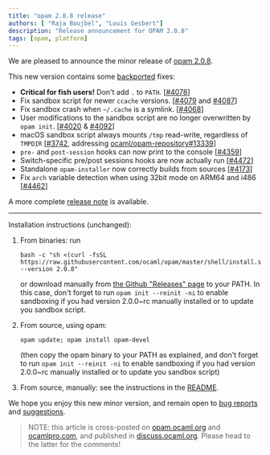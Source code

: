 ```yaml
---
title: "opam 2.0.8 release"
authors: [ "Raja Boujbel", "Louis Gesbert"]
description: "Release announcement for OPAM 2.0.8"
tags: [opam, platform]
---
```


We are pleased to announce the minor release of [opam 2.0.8](https://github.com/ocaml/opam/releases/tag/2.0.8).

This new version contains some [backported](https://github.com/ocaml/opam/pull/4425) fixes:
 * **Critical for fish users!** Don't add `.` to `PATH`. [[#4078](https://github.com/ocaml/opam/issues/4078)]
 * Fix sandbox script for newer `ccache` versions. [[#4079](https://github.com/ocaml/opam/issues/4079) and [#4087](https://github.com/ocaml/opam/pull/4087)]
 * Fix sandbox crash when `~/.cache` is a symlink. [[#4068](https://github.com/ocaml/opam/issues/4068)]
 * User modifications to the sandbox script are no longer overwritten by `opam init`. [[#4020](https://github.com/ocaml/opam/pull/4092) & [#4092](https://github.com/ocaml/opam/pull/4092)]
 * macOS sandbox script always mounts `/tmp` read-write, regardless of `TMPDIR` [[#3742](https://github.com/ocaml/opam/pull/3742), addressing [ocaml/opam-repository#13339](https://github.com/ocaml/opam-repository/issues/13339)]
 * `pre-` and `post-session` hooks can now print to the console [[#4359](https://github.com/ocaml/opam/issues/4359)]
 * Switch-specific pre/post sessions hooks are now actually run [[#4472](https://github.com/ocaml/opam/issues/4472)]
 * Standalone `opam-installer` now correctly builds from sources [[#4173](https://github.com/ocaml/opam/issues/4173)]
 * Fix `arch` variable detection when using 32bit mode on ARM64 and i486 [[#4462](https://github.com/ocaml/opam/pull/4462)]

A more complete [release note](https://github.com/ocaml/opam/releases/tag/2.0.8) is available.

---

Installation instructions (unchanged):

1. From binaries: run

    ```
    bash -c "sh <(curl -fsSL https://raw.githubusercontent.com/ocaml/opam/master/shell/install.sh) --version 2.0.8"
    ```

    or download manually from [the Github "Releases" page](https://github.com/ocaml/opam/releases/tag/2.0.8) to your PATH. In this case, don't forget to run `opam init --reinit -ni` to enable sandboxing if you had version 2.0.0~rc manually installed or to update you sandbox script.

2. From source, using opam:

    ```
    opam update; opam install opam-devel
    ```

   (then copy the opam binary to your PATH as explained, and don't forget to run `opam init --reinit -ni` to enable sandboxing if you had version 2.0.0~rc manually installed or to update you sandbox script)

3. From source, manually: see the instructions in the [README](https://github.com/ocaml/opam/tree/2.0.8#compiling-this-repo).

We hope you enjoy this new minor version, and remain open to [bug reports](https://github.com/ocaml/opam/issues) and [suggestions](https://github.com/ocaml/opam/issues).

> NOTE: this article is cross-posted on [opam.ocaml.org](https://opam.ocaml.org/blog/) and [ocamlpro.com](http://www.ocamlpro.com/category/blog/), and published in [discuss.ocaml.org](https://discuss.ocaml.org/t/ann-opam-2-0-8-release/7242). Please head to the latter for the comments!
